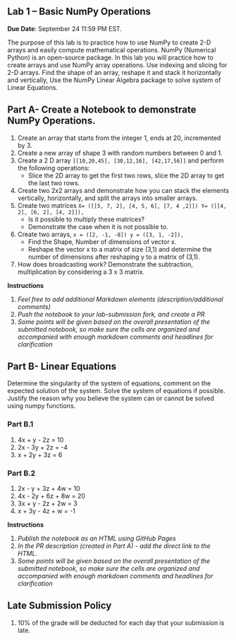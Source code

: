 ## Lab 1 – Basic NumPy Operations

**Due Date**: September 24 11:59 PM EST.


The purpose of this lab is to practice how to use NumPy to create 2-D arrays and easily compute mathematical operations.
NumPy (Numerical Python) is an open-source package. 
In this lab you will practice how to create arrays and use NumPy array operations.
Use indexing and slicing for 2-D arrays.
Find the shape of an array, reshape it and stack it horizontally and vertically, 
Use the NumPy Linear Algebra package to solve system of Linear Equations.

## Part A- Create a Notebook to demonstrate NumPy Operations.

 1. Create an array that starts from the integer 1, ends at 20, incremented by 3.
 2. Create a new array of shape 3 with random numbers between 0 and 1.
 3. Create a 2 D array `[[10,20,45], [30,12,16], [42,17,56]]` and perform the following operations: 
	 - Slice the 2D array to get the first two rows, slice the 2D array to get the last two rows.
 4. Create two 2x2 arrays and demonstrate how you can stack the elements vertically, horizontally, and split the arrays into smaller arrays.
 5. Create two matrices `X= ([[5, 7, 2], [4, 5, 6], [7, 4 ,2]]) Y= ([[4, 2], [6, 2], [4, 2]]),` 
	 - Is it possible to multiply these matrices? 
	 - Demonstrate the case when it is not possible to.
 6. Create two arrays, `x = ([2, -1, -8]) y = ([3, 1, -2]),`
	 - Find the Shape, Number of dimensions of vector x.
	 - Reshape the vector x to a matrix of size (3,1) and determine the number of dimensions after reshaping y to a matrix of (3,1).
 7. How does broadcasting work? Demonstrate the subtraction, multiplication by considering a 3 x 3 matrix.

**Instructions**

 1. *Feel free to add additional Markdown elements (description/additional comments)*
 2. *Push the notebook to your lab-submission fork, and create a PR*
 3. *Some points will be given based on the overall presentation of the submitted notebook, so make sure the cells are organized and accompanied with enough markdown comments and headlines for clarification*

       

## Part B- Linear Equations
Determine the singularity of the system of equations, comment on the expected solution of the system. Solve the system of equations if possible. Justify the reason why you believe the system can or cannot be solved using numpy functions.
### Part B.1

1. 4x + y - 2z = 10
2. 2x - 3y + 2z = -4
3. x + 2y + 3z = 6

### Part B.2    		
1. 2x - y + 3z + 4w = 10
2. 4x - 2y + 6z + 8w = 20
3. 3x + y - 2z + 2w = 3
4. x + 3y - 4z + w = -1


**Instructions**

 1. *Publish the notebook as an HTML using GitHub Pages* 
 2. *In the PR description (created in Part A) - add the direct link to the HTML.*
 3. *Some points will be given based on the overall presentation of the submitted notebook, so make sure the cells are organized and accompanied with enough markdown comments and headlines for clarification*


## Late Submission Policy
1. 10% of the grade will be deducted for each day that your submission is late.
